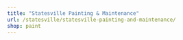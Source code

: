 ```yaml
---
title: "Statesville Painting & Maintenance"
url: /statesville/statesville-painting-and-maintenance/
shop: paint
---
```

